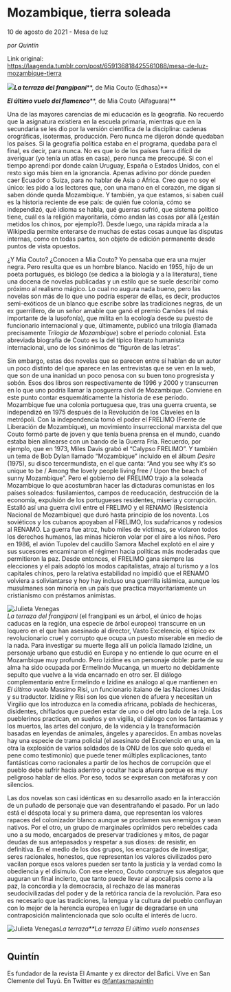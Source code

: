 # Mozambique, tierra soleada



10 de agosto de 2021 - Mesa de luz

_por Quintín_

Link original: https://laagenda.tumblr.com/post/659136818425561088/mesa-de-luz-mozambique-tierra

![](https://64.media.tumblr.com/3f36db3c3f37ebb6f439823120aa154b/fa8570a03bf586fa-2d/s500x750/53f59b3d3bf699453d0b0f751780fe5a5e2643a2.jpg)***La terraza
del frangipani*****,
de Mia Couto (Edhasa)**

***El último
vuelo del flamenco*****,
de Mia Couto (Alfaguara)**


Una de las
mayores carencias de mi educación es la geografía. No recuerdo que la
asignatura existiera en la escuela primaria, mientras que en la secundaria se
les dio por la versión científica de la disciplina: cadenas orográficas,
isotermas, producción. Pero nunca me dijeron dónde quedaban los países. Si la
geografía política estaba en el programa, quedaba para el final, es decir, para
nunca. No es que lo de los países fuera difícil de averiguar (yo tenía un atlas
en casa), pero nunca me preocupé. Si con el tiempo aprendí por donde caían
Uruguay, España o Estados Unidos, con el resto sigo más bien en la ignorancia.
Apenas adivino por dónde pueden caer Ecuador o Suiza, para no hablar de Asia o
África. Creo que no soy el único: les pido a los lectores que, con una mano en
el corazón, me digan si saben dónde queda Mozambique. Y también, ya que estamos,
si saben cuál es la historia reciente de ese país: de quién fue colonia, cómo
se independizó, qué idioma se habla, qué guerras sufrió, que sistema político
tiene, cuál es la religión mayoritaria, cómo andan las cosas por allá (¿están
metidos los chinos, por ejemplo?). Desde luego, una rápida mirada a la
Wikipedia permite enterarse de muchas de estas cosas aunque las disputas
internas, como en todas partes, son objeto de edición permanente desde puntos
de vista opuestos. 

¿Y Mia
Couto? ¿Conocen a Mia Couto? Yo pensaba que era una mujer negra. Pero resulta
que es un hombre blanco. Nacido en 1955, hijo de un poeta portugués, es biólogo
(se dedica a la biología y a la literatura), tiene una docena de novelas
publicadas y un estilo que se suele describir como próximo al realismo mágico.
Lo cual no augura nada bueno, pero las novelas son más de lo que uno podría
esperar de ellas, es decir, productos semi-exóticos de un blanco que escribe
sobre las tradiciones negras, de un ex guerrillero, de un señor amable que ganó
el premio Camões (el más importante de la lusofonía), que milita en la ecología
desde su puesto de funcionario internacional y que, últimamente, publicó una trilogía
(llamada precisamente *Trilogía de
Mozambique*) sobre el período colonial. Esta abreviada biografía de Couto es
la del típico literato humanista internacional, uno de los sinónimos de “figurón
de las letras”. 

Sin
embargo, estas dos novelas que se parecen entre sí hablan de un autor un poco
distinto del que aparece en las entrevistas que se ven en la web, que son de
una inanidad un poco penosa con su buen tono progresista y sobón. Esos dos libros
son respectivamente de 1996 y 2000 y transcurren en lo que uno podría llamar la
posguerra civil de Mozambique. Conviene en este punto contar esquemáticamente
la historia de ese período. Mozambique fue una colonia portuguesa que, tras una
guerra cruenta, se independizó en 1975 después de la Revolución de los Claveles
en la metrópoli. Con la independencia tomó el poder el FRELIMO (Frente de
Liberación de Mozambique), un movimiento insurreccional marxista del que Couto
formó parte de joven y que tenía buena prensa en el mundo, cuando estaba bien
alinearse con un bando de la Guerra Fría. Recuerdo, por ejemplo, que en 1973,
Miles Davis grabó el “Calypso FRELIMO”. Y también un tema de Bob
Dylan llamado “Mozambique” incluido en el álbum *Desire* (1975), su disco tercermundista, en el que canta: “And
you see why it’s so unique to be / Among the lovely people living free / Upon
the beach of sunny Mozambique”. Pero el gobierno del FRELIMO trajo a la
soleada Mozambique lo que acostumbran hacer  las dictaduras comunistas en los países
soleados: fusilamientos, campos de reeducación, destrucción de la economía, expulsión
de los portugueses residentes, miseria y corrupción. Estalló así una guerra civil
entre el FRELIMO y el RENAMO (Resistencia Nacional de Mozambique) que duró
hasta principio de los noventa. Los soviéticos y los cubanos apoyaban al
FRELIMO, los sudafricanos y rodesios al RENAMO. La guerra fue atroz, hubo miles
de víctimas, se violaron todos los derechos humanos, las minas hicieron volar
por el aire a los niños. Pero en 1986, el avión Tupolev del caudillo Samora
Machel explotó en el aire y sus sucesores encaminaron el régimen hacia
políticas más moderadas que permitieron la paz. Desde entonces, el FRELIMO gana
siempre las elecciones y el país adoptó los modos capitalistas, atrajo al
turismo y a los capitales chinos, pero la relativa estabilidad no impidió que
el RENAMO volviera a soliviantarse y hoy hay incluso una guerrilla islámica,
aunque los musulmanes son minoría en un país que practica mayoritariamente un
cristianismo con préstamos animistas. 

![Julieta Venegas](https://64.media.tumblr.com/5b0ca8fa654d7ebd099a807c17f11474/fa8570a03bf586fa-93/s250x400/7ecb6cd1642063b1b3bd3f7eb2740f6a00e4d905.jpg)  
*La terraza del frangipani* (el
frangipani es un árbol, el único de hojas caducas en la región, una especie de
árbol europeo) transcurre en un loquero en el que han asesinado al director,
Vasto Excelencio, el típico ex revolucionario cruel y corrupto que ocupa un
puesto miserable en medio de la nada. Para investigar su muerte llega allí un
policía llamado Izidine, un personaje urbano que estudió en Europa y no entiende
lo que ocurre en el Mozambique muy profundo. Pero Izidine es un personaje
doble: parte de su alma ha sido ocupada por Ermelindo Mucanga, un muerto no
debidamente sepulto que vuelve a la vida encarnado en otro ser. El diálogo
complementario entre Ermelindo e Izidine es análogo al que mantienen en *El último vuelo* Massimo Risi, un
funcionario itaiano de las Naciones Unidas y su traductor. Izidine y Risi son
los que vienen de afuera y necesitan un Virgilio que los introduzca en la
comedia africana, poblada de hechiceras, disidentes, chiflados que pueden estar
de uno o del otro lado de la reja. Los pueblerinos practican, en sueños y en
vigilia, el diálogo con los fantasmas y los muertos, las artes del conjuro, de
la videncia y la transformación basadas en leyendas de animales, ángeles y
aparecidos. En ambas novelas hay una especie de trama policial (el asesinato
del Excelencio en una, en la otra la explosión de varios soldados de la ONU de
los que solo queda el pene como testimonio) que puede tener múltiples
explicaciones, tanto fantásticas como racionales a partir de los hechos de
corrupción que el pueblo debe sufrir hacia adentro y ocultar hacia afuera
porque es muy peligroso hablar de ellos. Por eso, todos se expresan con metáforas
y con silencios. 

Las dos
novelas son casi idénticas en su desarrollo asado en la interacción de un
puñado de personaje que van desentrañando el pasado. Por un lado está el
déspota local y su primera dama, que representan los valores rapaces del colonizador
blanco aunque se proclamen sus enemigos y sean nativos. Por el otro, un grupo
de marginales oprimidos pero rebeldes cada uno a su modo, encargados de
preservar tradiciones y mitos, de pagar deudas de sus antepasados y respetar a
sus dioses: de resistir, en definitiva. En el medio de los dos grupos, los
encargados de investigar, seres racionales, honestos, que representan los
valores civilizados pero vacilan porque esos valores pueden ser tanto la
justicia y la verdad como la obediencia y el disimulo. Con ese elenco, Couto
construye sus alegatos que auguran un final incierto, que tanto puede llevar al
apocalipsis como a la paz, la concordia y la democracia, al rechazo de las
maneras seudocivilizadas del poder y de la retórica rancia de la revolución. Para
eso es necesario que las tradiciones, la lengua y la cultura del pueblo
confluyan con lo mejor de la herencia europea en lugar de degradarse en una contraposición
malintencionada que solo oculta el interés de lucro. 

![Julieta Venegas](https://64.media.tumblr.com/6ebafb2f6c52ef80086884aff665cbe7/fa8570a03bf586fa-69/s250x400/c5fc78da3caa14747f550e370d54a1b4529ca69f.jpg)*La terraza**La terraza* *El
último vuelo* *nonsenses*

---

Quintín
-------

 Es fundador de la revista El Amante y ex director del Bafici. Vive en San Clemente del Tuyú. En Twitter es [@fantasmaquintin](https://twitter.com/fantasmaquintin) 

